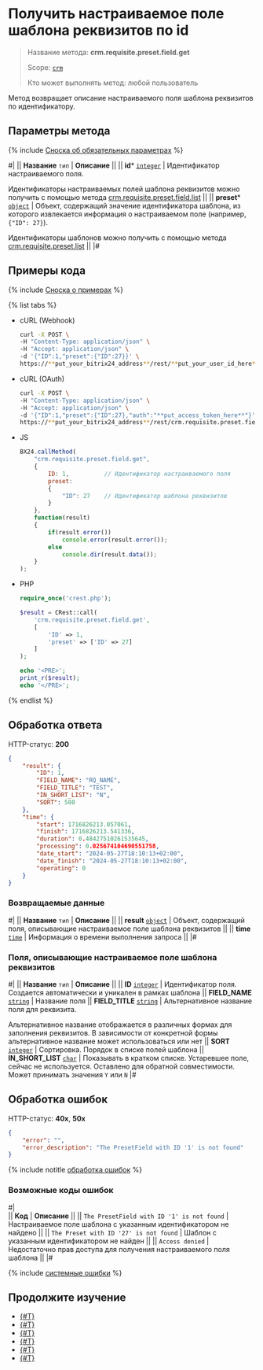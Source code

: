 # Получить настраиваемое поле шаблона реквизитов по id

> Название метода: **crm.requisite.preset.field.get**
>
> Scope: [`crm`](../../../../scopes/permissions.md)
>
> Кто может выполнять метод: любой пользователь

Метод возвращает описание настраиваемого поля шаблона реквизитов по идентификатору.

## Параметры метода

{% include [Сноска об обязательных параметрах](../../../../../_includes/required.md) %}

#|
|| **Название**
`тип` | **Описание** ||
|| **id***
[`integer`](../../../../data-types.md) | Идентификатор настраиваемого поля. 

Идентификаторы настраиваемых полей шаблона реквизитов можно получить с помощью метода [crm.requisite.preset.field.list](./crm-requisite-preset-field-list.md) ||
|| **preset***
[`object`](../../../../data-types.md) | Объект, содержащий значение идентификатора шаблона, из которого извлекается информация о настраиваемом поле (например, `{"ID": 27}`). 

Идентификаторы шаблонов можно получить с помощью метода [crm.requisite.preset.list](../crm-requisite-preset-list.md) ||
|#

## Примеры кода

{% include [Сноска о примерах](../../../../../_includes/examples.md) %}

{% list tabs %}

- cURL (Webhook)

    ```bash
    curl -X POST \
    -H "Content-Type: application/json" \
    -H "Accept: application/json" \
    -d '{"ID":1,"preset":{"ID":27}}' \
    https://**put_your_bitrix24_address**/rest/**put_your_user_id_here**/**put_your_webhook_here**/crm.requisite.preset.field.get
    ```

- cURL (OAuth) 

    ```bash
    curl -X POST \
    -H "Content-Type: application/json" \
    -H "Accept: application/json" \
    -d '{"ID":1,"preset":{"ID":27},"auth":"**put_access_token_here**"}' \
    https://**put_your_bitrix24_address**/rest/crm.requisite.preset.field.get
    ```

- JS

    ```js
    BX24.callMethod(
        "crm.requisite.preset.field.get",
        {
            ID: 1,          // Идентификатор настраиваемого поля
            preset:
            {
                "ID": 27    // Идентификатор шаблона реквизитов
            }
        },
        function(result)
        {
            if(result.error())
                console.error(result.error());
            else
                console.dir(result.data());
        }
    );
    ```

- PHP

    ```php
    require_once('crest.php');

    $result = CRest::call(
        'crm.requisite.preset.field.get',
        [
            'ID' => 1,
            'preset' => ['ID' => 27]
        ]
    );

    echo '<PRE>';
    print_r($result);
    echo '</PRE>';
    ```

{% endlist %}

## Обработка ответа

HTTP-статус: **200**

```json
{
    "result": {
        "ID": 1,
        "FIELD_NAME": "RQ_NAME",
        "FIELD_TITLE": "TEST",
        "IN_SHORT_LIST": "N",
        "SORT": 580
    },
    "time": {
        "start": 1716826213.057061,
        "finish": 1716826213.541336,
        "duration": 0.48427510261535645,
        "processing": 0.025674104690551758,
        "date_start": "2024-05-27T18:10:13+02:00",
        "date_finish": "2024-05-27T18:10:13+02:00",
        "operating": 0
    }
}
```

### Возвращаемые данные

#|
|| **Название**
`тип` | **Описание** ||
|| **result**
[`object`](../../../../data-types.md) | Объект, содержащий поля, описывающие настраиваемое поле шаблона реквизитов ||
|| **time**
[`time`](../../../../data-types.md) | Информация о времени выполнения запроса ||
|#

### Поля, описывающие настраиваемое поле шаблона реквизитов

#|
||  **Название**
`тип` | **Описание** ||
|| **ID**
[`integer`](../../../../data-types.md) | Идентификатор поля. Создается автоматически и уникален в рамках шаблона 
|| **FIELD_NAME**
[`string`](../../../../data-types.md) | Название поля 
|| **FIELD_TITLE**
[`string`](../../../../data-types.md) | Альтернативное название поля для реквизита.

Альтернативное название отображается в различных формах для заполнения реквизитов. В зависимости от конкретной формы альтернативное название может использоваться или нет 
|| **SORT**
[`integer`](../../../../data-types.md) | Сортировка. Порядок в списке полей шаблона 
|| **IN_SHORT_LIST**
[`char`](../../../../data-types.md) | Показывать в кратком списке. Устаревшее поле, сейчас не используется. Оставлено для обратной совместимости. Может принимать значения `Y` или `N` 
|#

## Обработка ошибок

HTTP-статус: **40x**, **50x**

```json
{
    "error": "",
    "error_description": "The PresetField with ID '1' is not found"
}
```

{% include notitle [обработка ошибок](../../../../../_includes/error-info.md) %}

### Возможные коды ошибок

#|  
|| **Код** | **Описание** ||
|| `The PresetField with ID '1' is not found` | Настраиваемое поле шаблона с указанным идентификатором не найдено ||
|| `The Preset with ID '27' is not found` | Шаблон с указанным идентификатором не найден ||
|| `Access denied` | Недостаточно прав доступа для получения настраиваемого поля шаблона ||
|#

{% include [системные ошибки](../../../../../_includes/system-errors.md) %}

## Продолжите изучение

- [{#T}](./crm-requisite-preset-field-add.md)
- [{#T}](./crm-requisite-preset-field-update.md)
- [{#T}](./crm-requisite-preset-field-available-to-add.md)
- [{#T}](./crm-requisite-preset-field-list.md)
- [{#T}](./crm-requisite-preset-field-delete.md)
- [{#T}](./crm-requisite-preset-field-fields.md)
